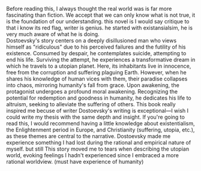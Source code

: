 Before reading this, I always thought the real world was is far more fascinating than fiction. We accept that we can only know what is not true, it is the foundation of our understanding. this novel is I would say critique to that i know its red flag, writer is genius. he started with existansialsim, he is very much aware of what he is doing.   
Dostoevsky's story centers on a deeply disillusioned man who views himself as "ridiculous" due to his perceived failures and the futility of his existence. Consumed by despair, he contemplates suicide, attempting to end his life. Surviving the attempt, he experiences a transformative dream in which he travels to a utopian planet. Here, its inhabitants live in innocence, free from the corruption and suffering plaguing Earth. However, when he shares his knowledge of human vices with them, their paradise collapses into chaos, mirroring humanity's fall from grace. Upon awakening, the protagonist undergoes a profound moral awakening. Recognizing the potential for redemption and goodness in humanity, he dedicates his life to altruism, seeking to alleviate the suffering of others.
This book really inspired me becuse of writer Dostoevsky's writing is exceptional—I wish I could write my thesis with the same depth and insight. If you're going to read this, I would recommend having a little knowledge about existentialism, the Enlightenment period in Europe, and Christianity (suffering, utopia, etc.), as these themes are central to the narrative. Dostoevsky made me experience something I had lost during the rational and empirical nature of myself.  but still This story moved me to tears when describing the utopian world, evoking feelings I hadn't experienced since I embraced a more rational worldview. (must have experience of humanity)